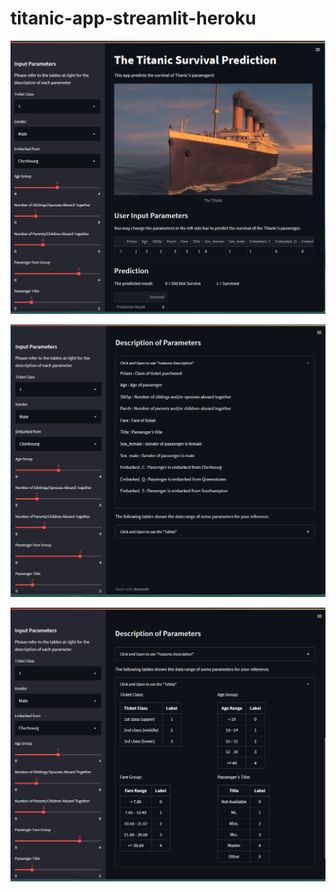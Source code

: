# titanic-app-streamlit-heroku

![Image](titanic-deployment-app.png)

![Image](titanic-deployment-app-scroll-1.png)

![Image](titanic-deployment-app-scroll-2.png)
